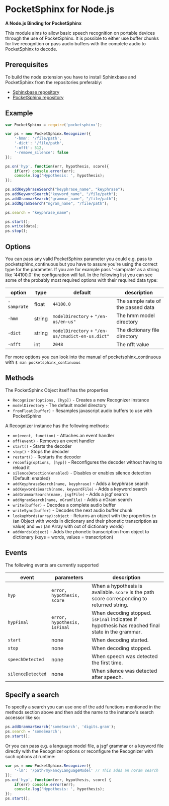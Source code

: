# PocketSphinx for Node.js
**A Node.js Binding for PocketSphinx**

This module aims to allow basic speech recognition on portable devices through the use of PocketSphinx. It is possible to either use buffer chunks for live recognition or pass audio buffers with the complete audio to PocketSphinx to decode.

## Prerequisites

To build the node extension you have to install Sphinxbase and PocketSphinx from the repositories preferably:

* [Sphinxbase repository](https://github.com/cmusphinx/sphinxbase)
* [PocketSphinx repository](https://github.com/cmusphinx/pocketsphinx)

## Example

```javascript
var PocketSphinx = require('pocketsphinx');

var ps = new PocketSphinx.Recognizer({
	'-hmm': '/file/path',
	'-dict': '/file/path',
	'-nfft': 512,
	'-remove_silence': false	
});

ps.on('hyp', function(err, hypothesis, score){
	if(err) console.error(err);
	console.log('Hypothesis: ', hypothesis);
});

ps.addKeyphraseSearch("keyphrase_name", "keyphrase");
ps.addKeywordSearch("keyword_name", "/file/path");
ps.addGrammarSearch("grammar_name", "/file/path");
ps.addNgramSearch("ngram_name", "/file/path");

ps.search = "keyphrase_name";

ps.start();
ps.write(data);
ps.stop();
```

## Options

You can pass any valid PocketSphinx parameter you could e.g. pass to pocketsphinx_continuous but you have to assure you're using the correct type for the parameter. If you are for example pass '-samprate' as a string like '44100.0' the configuration will fail. In the following list you can see some of the probably most required options with their required data type:

option | type | default | description
-------|------|---------|------------
`-samprate` | float | `44100.0` | The sample rate of the passed data
`-hmm` | string | `modelDirectory` + `"/en-us/en-us"` | The hmm model directory
`-dict` | string | `modelDirectory` + `"/en-us/cmudict-en-us.dict"` | The dictionary file directory
`-nfft` | int | `2048` | The nfft value
For more options you can look into the manual of pocketsphinx_continuous with `$ man pocketsphinx_continuous`


## Methods

The PocketSphinx Object itself has the properties

* `Recognizer(options, [hyp])` - Creates a new Recognizer instance
* `modelDirectory` - The default model directory
* `fromFloat(buffer)` - Resamples javascript audio buffers to use with PocketSphinx

A Recognizer instance has the following methods:

* `on(event, function)` - Attaches an event handler
* `off(event)` - Removes an event handler
* `start()` - Starts the decoder
* `stop()` - Stops the decoder
* `restart()` - Restarts the decoder
* `reconfig(options, [hyp])` - Reconfigures the decoder without having to reload it
* `silenceDetection(enabled)` - Disables or enables silence detection (Default: enabled)
* `addKeyphraseSearch(name, keyphrase)` - Adds a keyphrase search
* `addKeywordsSearch(name, keywordFile)` - Adds a keyword search
* `addGrammarSearch(name, jsgfFile)` - Adds a jsgf search
* `addNgramSearch(name, nGramFile)` - Adds a nGram search
* `write(buffer)` - Decodes a complete audio buffer
* `writeSync(buffer)` - Decodes the next audio buffer chunk
* `lookupWords(array):object` - Returns an object with the properties `in` (an Object with words in dictionary and their phonetic transcription as value) and `out` (an Array with out of dictionary words)
* `addWords(object)` - Adds the phonetic transcription from object to dictionary (keys = words, values = transcription)

## Events

The following events are currently supported

event | parameters | description
------|------------|------------
`hyp` | `error, hypothesis, score` | When a hypothesis is available. `score` is the path score corresponding to returned string.
`hypFinal` | `error, hypothesis, isFinal` | When decoding stopped. `isFinal` indicates if hypothesis has reached final state in the grammar.
`start` | none | When decoding started.
`stop` | none | When decoding stopped.
`speechDetected` | none | When speech was detected the first time.
`silenceDetected` | none | When silence was detected after speech.


## Specify a search

To specify a search you can use one of the add functions mentioned in the methods section above and then add the name to the instance's search accessor like so:

```javascript
ps.addGrammarSearch('someSearch', 'digits.gram');
ps.search = 'someSearch';
ps.start();
```

Or you can pass e.g. a language model file, a jsgf grammar or a keyword file directly with the Recognizer options or reconfigure the Recognizer with such options at runtime:

```javascript
var ps = new PocketSphinx.Recognizer({
	'-lm': '/path/myFancyLanguageModel' // This adds an nGram search
});
ps.on('hyp', function(err, hypothesis, score) {
	if(err) console.error(err);
	console.log('Hypothesis: ', hypothesis);
});
ps.start();
```